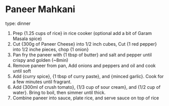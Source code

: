 # Paneer Mahkani

type: dinner


1. Prep {1.25 cups of rice} in rice cooker (optional add a bit of Garam Masala spice)
1. Cut {300g of Paneer Cheese} into 1/2 inch cubes, Cut {1 red pepper} into 1/2 inche pieces, chop {1 onion}
1. Pan fry the paneer with {1 tbsp of butter} and salt and pepper until crispy and golden (~8min)
1. Remove paneer from pan, Add onions and peppers and oil and cook until soft
1. Add {curry spice}, {1 tbsp of curry paste}, and {minced garlic}. Cook for a few minutes until fragrant.
1. Add {300ml of crush tomato}, {1/3 cup of sour cream}, and {1/2 cup of water}. Bring to boil, then simmer until thick.
1. Combine paneer into sauce, plate rice, and serve sauce on top of rice